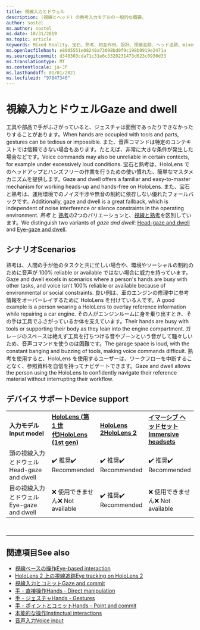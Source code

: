 ```yaml
---
title: 視線入力とドウェル
description: (視線とヘッド) の熟考入力モデルの一般的な概要。
author: sostel
ms.author: sostel
ms.date: 10/31/2019
ms.topic: article
keywords: Mixed Reality、宝石、熟考、相互作用、設計、視線追跡、ヘッド追跡、mixed reality ヘッドセット、windows mixed reality ヘッドセット、virtual reality ヘッドセット、HoloLens、MRTK、Mixed Reality Toolkit
ms.openlocfilehash: e8005551e08248a73098bd0f9c198b0919e2471a
ms.sourcegitcommit: d340303cda71c31e6c3320231473d623c0930d33
ms.translationtype: MT
ms.contentlocale: ja-JP
ms.lasthandoff: 01/01/2021
ms.locfileid: "97847340"
---
```

# <a name="gaze-and-dwell"></a><span data-ttu-id="58a4b-104">視線入力とドウェル</span><span class="sxs-lookup"><span data-stu-id="58a4b-104">Gaze and dwell</span></span>

<span data-ttu-id="58a4b-105">工具や部品で手がふさがっていると、ジェスチャは面倒であったりできなかったりすることがあります。</span><span class="sxs-lookup"><span data-stu-id="58a4b-105">When hands are occupied with tools and parts, gestures can be tedious or impossible.</span></span>
<span data-ttu-id="58a4b-106">また、音声コマンドは特定のコンテキストでは信頼できない場合もあります。たとえば、非常に大きな条件が発生した場合などです。</span><span class="sxs-lookup"><span data-stu-id="58a4b-106">Voice commands may also be unreliable in certain contexts, for example under excessively loud conditions.</span></span>
<span data-ttu-id="58a4b-107">宝石と熟考は、HoloLens でのヘッドアップとハンズフリーの作業を行うための使い慣れた、簡単なマスタメカニズムを提供します。</span><span class="sxs-lookup"><span data-stu-id="58a4b-107">Gaze and dwell offers a familiar and easy-to-master mechanism for working heads-up and hands-free on HoloLens.</span></span>
<span data-ttu-id="58a4b-108">また、宝石と熟考は、運用環境でのノイズ干渉や無音の制約に依存しない優れたフォールバックです。</span><span class="sxs-lookup"><span data-stu-id="58a4b-108">Additionally, gaze and dwell is a great fallback, which is independent of noise interference or silence constraints in the operating environment.</span></span>
<span data-ttu-id="58a4b-109">_熟考_ と [熟考](gaze-and-dwell-head.md)の2つのバリエーションと、[視線と熟考](gaze-and-dwell-eyes.md)を区別しています。</span><span class="sxs-lookup"><span data-stu-id="58a4b-109">We distinguish two variants of _gaze and dwell_: [Head-gaze and dwell](gaze-and-dwell-head.md) and [Eye-gaze and dwell](gaze-and-dwell-eyes.md).</span></span>

## <a name="scenarios"></a><span data-ttu-id="58a4b-110">シナリオ</span><span class="sxs-lookup"><span data-stu-id="58a4b-110">Scenarios</span></span>

<span data-ttu-id="58a4b-111">熟考は、人間の手が他のタスクと共に忙しい場合や、環境やソーシャルの制約のために音声が 100% reliable or available ではない場合に威力を持っています。</span><span class="sxs-lookup"><span data-stu-id="58a4b-111">Gaze and dwell excels in scenarios where a person's hands are busy with other tasks, and voice isn't 100% reliable or available because of environmental or social constraints.</span></span>
<span data-ttu-id="58a4b-112">良い例は、車のエンジンの修理中に参考情報をオーバーレイするために HoloLens を付けている人です。</span><span class="sxs-lookup"><span data-stu-id="58a4b-112">A good example is a person wearing a HoloLens to overlay reference information while repairing a car engine.</span></span>
<span data-ttu-id="58a4b-113">その人がエンジンルームに身を乗り出すとき、その手は工具でふさがっているか体を支えています。</span><span class="sxs-lookup"><span data-stu-id="58a4b-113">Their hands are busy with tools or supporting their body as they lean into the engine compartment.</span></span>
<span data-ttu-id="58a4b-114">ガレージのスペースは絶えず工具を打ちつける音やブーンという音がして騒々しいため、音声コマンドを使うのは困難です。</span><span class="sxs-lookup"><span data-stu-id="58a4b-114">The garage space is loud, with the constant banging and buzzing of tools, making voice commands difficult.</span></span>
<span data-ttu-id="58a4b-115">熟考を使用すると、HoloLens を使用するユーザーは、ワークフローを中断することなく、参照資料を自信を持ってナビゲートできます。</span><span class="sxs-lookup"><span data-stu-id="58a4b-115">Gaze and dwell allows the person using the HoloLens to confidently navigate their reference material without interrupting their workflow.</span></span>

## <a name="device-support"></a><span data-ttu-id="58a4b-116">デバイス サポート</span><span class="sxs-lookup"><span data-stu-id="58a4b-116">Device support</span></span>

<table>
    <colgroup>
    <col width="25%" />
    <col width="25%" />
    <col width="25%" />
    <col width="25%" />
    </colgroup>
    <tr>
        <td><span data-ttu-id="58a4b-117"><strong>入力モデル</strong></span><span class="sxs-lookup"><span data-stu-id="58a4b-117"><strong>Input model</strong></span></span></td>
        <td><span data-ttu-id="58a4b-118"><a href="../hololens-hardware-details.md"><strong>HoloLens (第 1 世代)</strong></a></span><span class="sxs-lookup"><span data-stu-id="58a4b-118"><a href="../hololens-hardware-details.md"><strong>HoloLens (1st gen)</strong></a></span></span></td>
        <td><span data-ttu-id="58a4b-119"><a href="https://docs.microsoft.com/hololens/hololens2-hardware"><strong>HoloLens 2</strong></span><span class="sxs-lookup"><span data-stu-id="58a4b-119"><a href="https://docs.microsoft.com/hololens/hololens2-hardware"><strong>HoloLens 2</strong></span></span></td>
        <td><span data-ttu-id="58a4b-120"><a href="../discover/immersive-headset-hardware-details.md"><strong>イマーシブ ヘッドセット</strong></a></span><span class="sxs-lookup"><span data-stu-id="58a4b-120"><a href="../discover/immersive-headset-hardware-details.md"><strong>Immersive headsets</strong></a></span></span></td>
    </tr>
     <tr>
        <td><span data-ttu-id="58a4b-121">頭の視線入力とドウェル</span><span class="sxs-lookup"><span data-stu-id="58a4b-121">Head-gaze and dwell</span></span></td>
        <td><span data-ttu-id="58a4b-122">✔️ 推奨</span><span class="sxs-lookup"><span data-stu-id="58a4b-122">✔️ Recommended</span></span></td>
        <td><span data-ttu-id="58a4b-123">✔️ 推奨</span><span class="sxs-lookup"><span data-stu-id="58a4b-123">✔️ Recommended</span></span></td>
        <td><span data-ttu-id="58a4b-124">✔️ 推奨</span><span class="sxs-lookup"><span data-stu-id="58a4b-124">✔️ Recommended</span></span></td>
    </tr>
     <tr>
        <td><span data-ttu-id="58a4b-125">目の視線入力とドウェル</span><span class="sxs-lookup"><span data-stu-id="58a4b-125">Eye-gaze and dwell</span></span></td>
        <td><span data-ttu-id="58a4b-126">❌ 使用できません</span><span class="sxs-lookup"><span data-stu-id="58a4b-126">❌ Not available</span></span></td>
        <td><span data-ttu-id="58a4b-127">✔️ 推奨</span><span class="sxs-lookup"><span data-stu-id="58a4b-127">✔️ Recommended</span></span></td>
        <td><span data-ttu-id="58a4b-128">❌ 使用できません</span><span class="sxs-lookup"><span data-stu-id="58a4b-128">❌ Not available</span></span></td>
    </tr>
</table>


<br>

---

 ## <a name="see-also"></a><span data-ttu-id="58a4b-129">関連項目</span><span class="sxs-lookup"><span data-stu-id="58a4b-129">See also</span></span>

* [<span data-ttu-id="58a4b-130">視線ベースの操作</span><span class="sxs-lookup"><span data-stu-id="58a4b-130">Eye-based interaction</span></span>](eye-gaze-interaction.md)
* [<span data-ttu-id="58a4b-131">HoloLens 2 上の視線追跡</span><span class="sxs-lookup"><span data-stu-id="58a4b-131">Eye tracking on HoloLens 2</span></span>](eye-tracking.md)
* [<span data-ttu-id="58a4b-132">視線入力とコミット</span><span class="sxs-lookup"><span data-stu-id="58a4b-132">Gaze and commit</span></span>](gaze-and-commit.md)
* [<span data-ttu-id="58a4b-133">手 - 直接操作</span><span class="sxs-lookup"><span data-stu-id="58a4b-133">Hands - Direct manipulation</span></span>](direct-manipulation.md)
* [<span data-ttu-id="58a4b-134">手 - ジェスチャ</span><span class="sxs-lookup"><span data-stu-id="58a4b-134">Hands - Gestures</span></span>](gaze-and-commit.md#composite-gestures)
* [<span data-ttu-id="58a4b-135">手 - ポイントとコミット</span><span class="sxs-lookup"><span data-stu-id="58a4b-135">Hands - Point and commit</span></span>](point-and-commit.md)
* [<span data-ttu-id="58a4b-136">本能的な操作</span><span class="sxs-lookup"><span data-stu-id="58a4b-136">Instinctual interactions</span></span>](interaction-fundamentals.md)
* [<span data-ttu-id="58a4b-137">音声入力</span><span class="sxs-lookup"><span data-stu-id="58a4b-137">Voice input</span></span>](voice-input.md)

